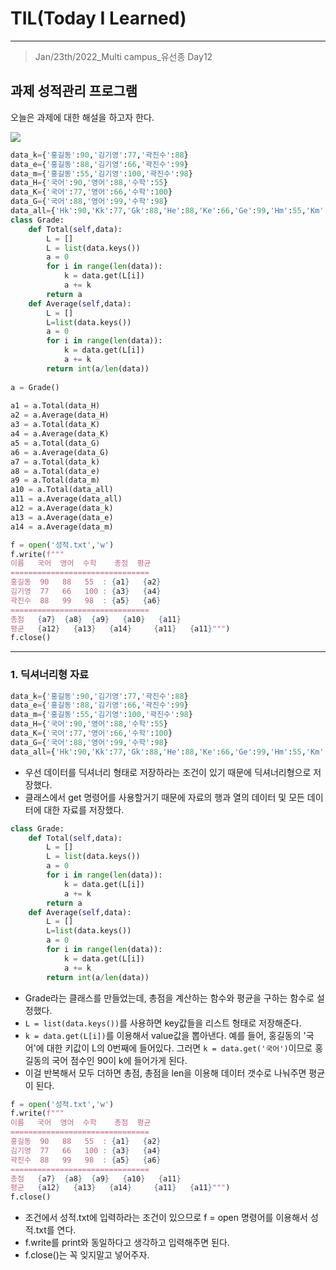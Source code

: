 # TIL(Today I Learned)

___

> Jan/23th/2022_Multi campus_유선종 Day12
## 과제 성적관리 프로그램
오늘은 과제에 대한 해설을 하고자 한다.

<img src="https://user-images.githubusercontent.com/97590480/150683184-81fd2d9a-ec14-4593-9d66-3aab81e3cb6b.png">

```python
data_k={'홍길동':90,'김기영':77,'곽진수':88}
data_e={'홍길동':88,'김기영':66,'곽진수':99}
data_m={'홍길동':55,'김기영':100,'곽진수':98}
data_H={'국어':90,'영어':88,'수학':55}
data_K={'국어':77,'영어':66,'수학':100}
data_G={'국어':88,'영어':99,'수학':98}
data_all={'Hk':90,'Kk':77,'Gk':88,'He':88,'Ke':66,'Ge':99,'Hm':55,'Km':100,'Gm':98}
class Grade:
    def Total(self,data):
        L = []
        L = list(data.keys())
        a = 0
        for i in range(len(data)):
            k = data.get(L[i])
            a += k
        return a
    def Average(self,data):
        L = []
        L=list(data.keys())
        a = 0
        for i in range(len(data)):
            k = data.get(L[i])
            a += k
        return int(a/len(data))
        
a = Grade()
            
a1 = a.Total(data_H)
a2 = a.Average(data_H)
a3 = a.Total(data_K)
a4 = a.Average(data_K)
a5 = a.Total(data_G)
a6 = a.Average(data_G)
a7 = a.Total(data_k)
a8 = a.Total(data_e)
a9 = a.Total(data_m)
a10 = a.Total(data_all)
a11 = a.Average(data_all)
a12 = a.Average(data_k)
a13 = a.Average(data_e)
a14 = a.Average(data_m)

f = open('성적.txt','w')
f.write(f"""
이름   국어  영어  수학    총점  평균
===============================
홍길동  90   88   55  : {a1}   {a2}
김기영  77   66   100 : {a3}   {a4}
곽진수  88   99   98  : {a5}   {a6}
===============================
총점   {a7}  {a8}  {a9}   {a10}   {a11}
평균   {a12}   {a13}   {a14}     {a11}   {a11}""")
f.close()
```
___
### 1. 딕셔너리형 자료
```python
data_k={'홍길동':90,'김기영':77,'곽진수':88}
data_e={'홍길동':88,'김기영':66,'곽진수':99}
data_m={'홍길동':55,'김기영':100,'곽진수':98}
data_H={'국어':90,'영어':88,'수학':55}
data_K={'국어':77,'영어':66,'수학':100}
data_G={'국어':88,'영어':99,'수학':98}
data_all={'Hk':90,'Kk':77,'Gk':88,'He':88,'Ke':66,'Ge':99,'Hm':55,'Km':100,'Gm':98}
```
- 우선 데이터를 딕셔너리 형태로 저장하라는 조건이 있기 때문에 딕셔너리형으로 저장했다.
- 클래스에서 get 명령어를 사용할거기 때문에 자료의 행과 열의 데이터 및 모든 데이터에 대한 자료를 저장했다.

```python
class Grade:
    def Total(self,data):
        L = []
        L = list(data.keys())
        a = 0
        for i in range(len(data)):
            k = data.get(L[i])
            a += k
        return a
    def Average(self,data):
        L = []
        L=list(data.keys())
        a = 0
        for i in range(len(data)):
            k = data.get(L[i])
            a += k
        return int(a/len(data))
```
- Grade라는 클래스를 만들었는데, 총점을 계산하는 함수와 평균을 구하는 함수로 설정했다.
- `L = list(data.keys())`를 사용하면 key값들을 리스트 형태로 저장해준다.
- `k = data.get(L[i])`를 이용해서 value값을 뽑아낸다. 예를 들어, 홍길동의 '국어'에 대한 키값이 L의 0번째에 들어있다. 그러면 `k = data.get('국어')`이므로 홍길동의 국어 점수인 90이 k에 들어가게 된다.
- 이걸 반복해서 모두 더하면 총점, 총점을 len을 이용해 데이터 갯수로 나눠주면 평균이 된다.
  
```python
f = open('성적.txt','w')
f.write(f"""
이름   국어  영어  수학    총점  평균
===============================
홍길동  90   88   55  : {a1}   {a2}
김기영  77   66   100 : {a3}   {a4}
곽진수  88   99   98  : {a5}   {a6}
===============================
총점   {a7}  {a8}  {a9}   {a10}   {a11}
평균   {a12}   {a13}   {a14}     {a11}   {a11}""")
f.close()
```
- 조건에서 성적.txt에 입력하라는 조건이 있으므로 f = open 명령어를 이용해서 성적.txt를 연다.
- f.write를 print와 동일하다고 생각하고 입력해주면 된다.
- f.close()는 꼭 잊지말고 넣어주자.